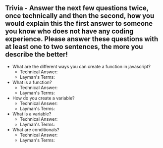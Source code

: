 ## Trivia - Answer the next few questions twice, once technically and then the second, how you would explain this the first answer to someone you know who does not have any coding experience. Please answer these questions with at least one to two sentences, the more you describe the better!

- What are the different ways you can create a function in javascript?
	- Technical Answer:
	- Layman's Terms:
- What is a function?
	- Technical Answer:
	- Layman's Terms:
- How do you create a variable?
	- Technical Answer:
	- Layman's Terms:
- What is a variable?
	- Technical Answer:
	- Layman's Terms:
- What are conditionals?
	- Technical Answer:
	- Layman's Terms: